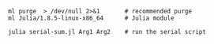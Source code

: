                ml purge  > /dev/null 2>&1       # recommended purge
                ml Julia/1.8.5-linux-x86_64      # Julia module

                julia serial-sum.jl Arg1 Arg2    # run the serial script
